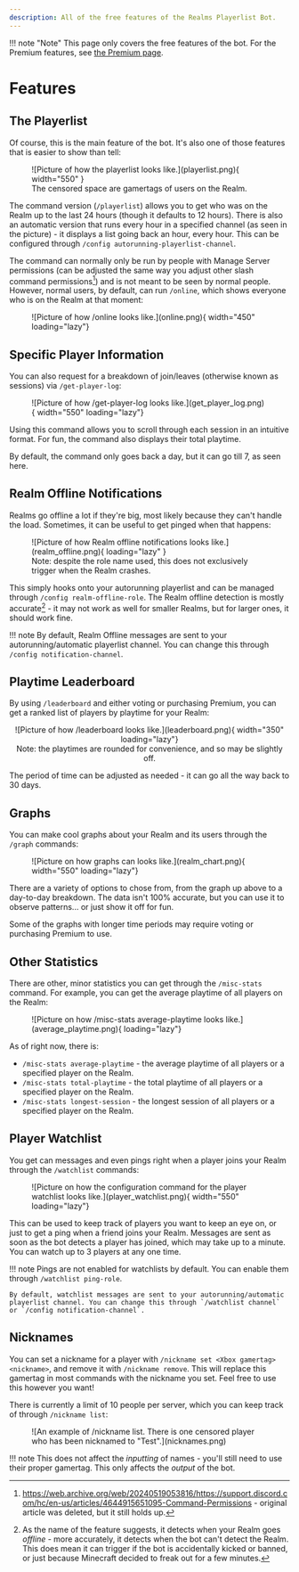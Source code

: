 ```yaml
---
description: All of the free features of the Realms Playerlist Bot.
---
```


!!! note "Note"
    This page only covers the free features of the bot. For the Premium features, see [the Premium page](premium.md).

# Features

## The Playerlist
Of course, this is the main feature of the bot. It's also one of those features that is easier to show than tell:

<figure markdown>
  ![Picture of how the playerlist looks like.](playerlist.png){ width="550" }
  <figcaption>The censored space are gamertags of users on the Realm.</figcaption>
</figure>

The command version (`/playerlist`) allows you to get who was on the Realm up to the last 24 hours (though it defaults to 12 hours). There is also an automatic version that runs every hour in a specified channel (as seen in the picture) - it displays a list going back an hour, every hour. This can be configured through `/config autorunning-playerlist-channel`.

The command can normally only be run by people with Manage Server permissions (can be adjusted the same way you adjust other slash command permissions[^1]) and is not meant to be seen by normal people. However, normal users, by default, can run `/online`, which shows everyone who is on the Realm at that moment:

<figure markdown>
  ![Picture of how /online looks like.](online.png){ width="450" loading="lazy"}
</figure>

## Specific Player Information

You can also request for a breakdown of join/leaves (otherwise known as sessions) via `/get-player-log`:

<figure markdown>
  ![Picture of how /get-player-log looks like.](get_player_log.png){ width="550" loading="lazy"}
</figure>

Using this command allows you to scroll through each session in an intuitive format. For fun, the command also displays their total playtime.

By default, the command only goes back a day, but it can go till 7, as seen here.

## Realm Offline Notifications

Realms go offline a lot if they're big, most likely because they can't handle the load. Sometimes, it can be useful to get pinged when that happens:

<figure markdown>
  ![Picture of how Realm offline notifications looks like.](realm_offline.png){ loading="lazy" }
  <figcaption>Note: despite the role name used, this does not exclusively trigger when the Realm crashes.</figcaption>
</figure>

This simply hooks onto your autorunning playerlist and can be managed through `/config realm-offline-role`. The Realm offline detection is mostly accurate[^2] - it may not work as well for smaller Realms, but for larger ones, it should work fine.

!!! note
    By default, Realm Offline messages are sent to your autorunning/automatic playerlist channel. You can change this through `/config notification-channel`.

## Playtime Leaderboard

By using `/leaderboard` and either voting or purchasing Premium, you can get a ranked list of players by playtime for your Realm:

<center>
  ![Picture of how /leaderboard looks like.](leaderboard.png){ width="350" loading="lazy"}
  <figcaption>Note: the playtimes are rounded for convenience, and so may be slightly off.</figcaption>
</center>

The period of time can be adjusted as needed - it can go all the way back to 30 days.

## Graphs

You can make cool graphs about your Realm and its users through the `/graph` commands:

<figure markdown>
  ![Picture on how graphs can looks like.](realm_chart.png){ width="550" loading="lazy"}
</figure>

There are a variety of options to chose from, from the graph up above to a day-to-day breakdown. The data isn't 100% accurate, but you can use it to observe patterns... or just show it off for fun.

Some of the graphs with longer time periods may require voting or purchasing Premium to use.

## Other Statistics

There are other, minor statistics you can get through the `/misc-stats` command. For example, you can get the average playtime of all players on the Realm:

<figure markdown>
  ![Picture on how /misc-stats average-playtime looks like.](average_playtime.png){ loading="lazy"}
</figure>

As of right now, there is:
- `/misc-stats average-playtime` - the average playtime of all players or a specified player on the Realm.
- `/misc-stats total-playtime` - the total playtime of all players or a specified player on the Realm.
- `/misc-stats longest-session` - the longest session of all players or a specified player on the Realm.

## Player Watchlist

You get can messages and even pings right when a player joins your Realm through the `/watchlist` commands:

<figure markdown>
  ![Picture on how the configuration command for the player watchlist looks like.](player_watchlist.png){ width="550" loading="lazy"}
</figure>

This can be used to keep track of players you want to keep an eye on, or just to get a ping when a friend joins your Realm. Messages are sent as soon as the bot detects a player has joined, which may take up to a minute.
You can watch up to 3 players at any one time.

!!! note
    Pings are not enabled for watchlists by default. You can enable them through `/watchlist ping-role`.

    By default, watchlist messages are sent to your autorunning/automatic playerlist channel. You can change this through `/watchlist channel` or `/config notification-channel`.

## Nicknames

You can set a nickname for a player with `/nickname set <Xbox gamertag> <nickname>`, and remove it with `/nickname remove`. This will replace this gamertag in most commands with the nickname you set. Feel free to use this however you want!

There is currently a limit of 10 people per server, which you can keep track of through `/nickname list`:

<figure markdown>
  ![An example of /nickname list. There is one censored player who has been nicknamed to "Test".](nicknames.png)
</figure>

!!! note
    This does not affect the *inputting* of names - you'll still need to use their proper gamertag. This only affects the *output* of the bot.

[^1]: https://web.archive.org/web/20240519053816/https://support.discord.com/hc/en-us/articles/4644915651095-Command-Permissions - original article was deleted, but it still holds up.
[^2]:
    As the name of the feature suggests, it detects when your Realm goes *offline* - more accurately, it detects when the bot can't detect the Realm.
    This does mean it can trigger if the bot is accidentally kicked or banned, or just because Minecraft decided to freak out for a few minutes.